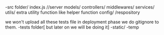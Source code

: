 -src folder/
index.js //server
models/
controllers/
middlewares/
services/
utils/ extra utility function like helper function
config/
/respository

we won't upload all these tests file in deployment phase we do gitignore to them.
-tests folder[ but later on we will be doing it]
   -static/
   -temp
